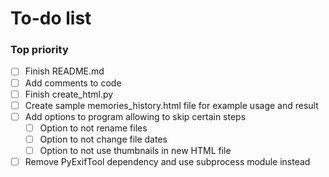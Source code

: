 # To-do list

### Top priority
- [ ] Finish README.md
- [ ] Add comments to code
- [ ] Finish create_html.py
- [ ] Create sample memories_history.html file for example usage and result
- [ ] Add options to program allowing to skip certain steps
  - [ ] Option to not rename files
  - [ ] Option to not change file dates
  - [ ] Option to not use thumbnails in new HTML file
- [ ] Remove PyExifTool dependency and use subprocess module instead
